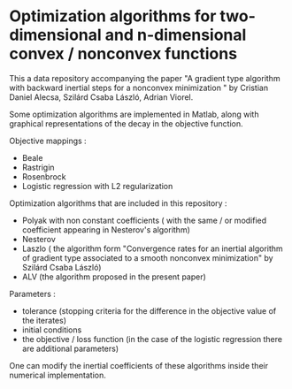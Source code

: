 # Optimization algorithms for two-dimensional and n-dimensional convex / nonconvex functions

This a data repository accompanying the paper "A gradient type algorithm with backward inertial steps for a nonconvex minimization
" by Cristian Daniel Alecsa, Szilárd Csaba László, Adrian Viorel.

Some optimization algorithms are implemented in Matlab, along with graphical representations of the decay in the objective function.

Objective mappings : 
- Beale
- Rastrigin
- Rosenbrock
- Logistic regression with L2 regularization

Optimization algorithms that are included in this repository :
- Polyak with non constant coefficients ( with the same / or modified coefficient appearing in Nesterov's algorithm)
- Nesterov
- Laszlo ( the algorithm form "Convergence rates for an inertial algorithm of gradient type associated to a smooth nonconvex minimization" by Szilárd Csaba László)
- ALV (the algorithm proposed in the present paper)

Parameters :
- tolerance (stopping criteria for the difference in the objective value of the iterates)
- initial conditions
- the objective / loss function (in the case of the logistic regression there are additional parameters)


One can modify the inertial coefficients of these algorithms inside their numerical implementation.

